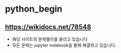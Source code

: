 # python_begin

## https://wikidocs.net/78548

- 해당 사이트의 문제풀이를 올리고 있습니다
- 모든 문제는 jupyter notebook을 통해 해결하고 있습니다.


